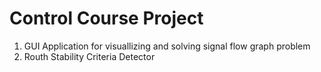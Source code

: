 # Control Course Project
1) GUI Application for visuallizing and solving signal flow graph problem
2) Routh Stability Criteria Detector
